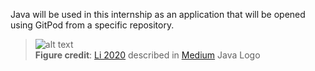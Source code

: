 Java will be used in this internship as an application that will be opened using GitPod from a specific repository. 
> ![alt text](https://miro.medium.com/max/8642/1*iIXOmGDzrtTJmdwbn7cGMw.png)  
> **Figure credit**: [Li 2020](https://medium.com/corda/how-to-develop-a-blockchain-application-if-you-only-know-java-f93dcf52cb60) described in [Medium](https://medium.com/) Java Logo
